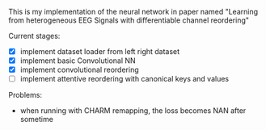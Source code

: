 This is my implementation of the neural network in paper named 
"Learning from heterogeneous EEG Signals with differentiable channel reordering" 

Current stages:
- [x] implement dataset loader from left right dataset
- [x] implement basic Convolutional NN
- [x] implement convolutional reordering
- [ ] implement attentive reordering with canonical keys and values

Problems:
- when running with CHARM remapping, the loss becomes NAN after sometime
